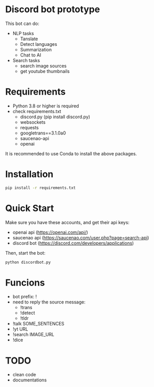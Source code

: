 # Discord bot prototype

This bot can do: 
- NLP tasks
    - Tanslate
    - Detect languages
    - Summarization
    - Chat to AI
- Search tasks
    - search image sources
    - get youtube thumbnails


Requirements 
============================
- Python 3.8 or higher is required
- check requirements.txt
    - discord.py (pip install discord.py)
    - websockets
    - requests
    - googletrans==3.1.0a0
    - saucenao-api 
    - openai

It is recommended to use Conda to install the above packages.

Installation
============================
```sh
pip install -r requirements.txt
```

Quick Start
============================
Make sure you have these accounts, and get their api keys:
- openai api (https://openai.com/api/)
- saucenao api (https://saucenao.com/user.php?page=search-api)
- discord bot (https://discord.com/developers/applications)

Then, start the bot:
```sh
python discordbot.py
```


Funcions
============================
- bot prefix: !
- need to reply the source message:
    - !trans 
    - !detect 
    - !tldr
- !talk  SOME_SENTENCES
- !yt  URL
- !search  IMAGE_URL
- !dice


TODO
============================
- clean code
- documentations
